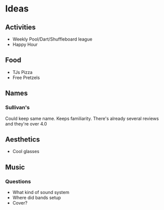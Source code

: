 # Ideas

## Activities
* Weekly Pool/Dart/Shuffleboard league
* Happy Hour

## Food
* TJs Pizza
* Free Pretzels

## Names

### Sullivan's
Could keep same name. Keeps familiarity. There's already several reviews and
they're over 4.0

## Aesthetics
* Cool glasses

## Music

### Questions
* What kind of sound system
* Where did bands setup
* Cover?



